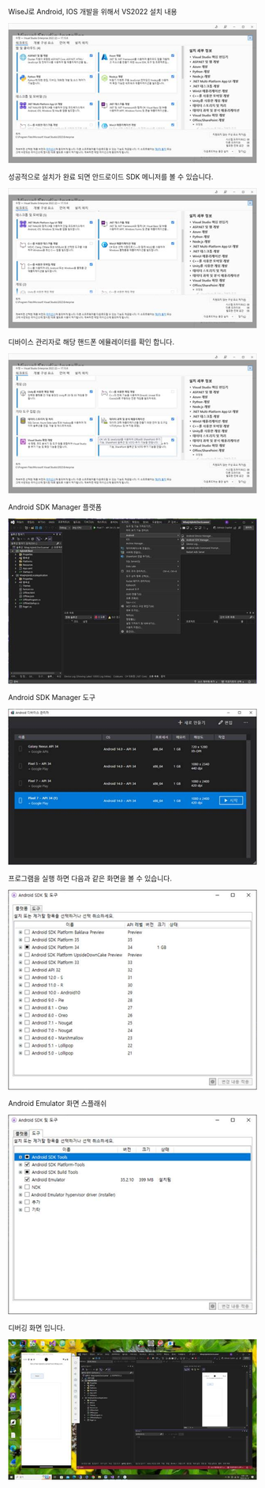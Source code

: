 WiseJ로 Android, IOS 개발을 위해서 VS2022 설치 내용

![poster](./wisej-vs2022.files/image001.jpg)


성공적으로 설치가 완료 되면 안드로이드 SDK 메니저를 볼 수 있습니다.

![poster](./wisej-vs2022.files/image002.jpg)

디바이스 관리자로 해당 핸드폰 에뮬레이터를 확인 합니다.

![poster](./wisej-vs2022.files/image003.jpg)

Android SDK Manager 플랫폼

![poster](./wisej-vs2022.files/image004.jpg)

Android SDK Manager 도구

![poster](./wisej-vs2022.files/image005.jpg)

프로그램을 실행 하면 다음과 같은 화면을 볼 수 있습니다.

![poster](./wisej-vs2022.files/image006.jpg)

Android Emulator 화면 스플래쉬

![poster](./wisej-vs2022.files/image007.jpg)

디버깅 화면 입니다.

![poster](./wisej-vs2022.files/image008.jpg)
